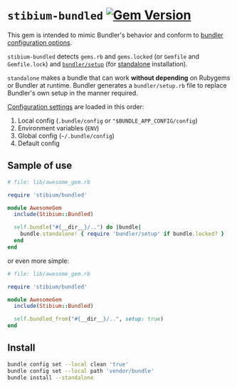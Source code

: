 # ``stibium-bundled`` [![Gem Version](https://badge.fury.io/rb/stibium-bundled.svg)][rubygems:stibium-bundled]

This gem is intended to mimic Bundler's behavior 
and conform to [bundler configuration options][bundler:config]. 

``stibium-bundled`` detects ``gems.rb`` and ``gems.locked`` 
(or ``Gemfile`` and ``Gemfile.lock``)
and [``bundler/setup``][bundler:setup] (for [standalone][man:install#options] installation).

``standalone`` makes a bundle that can work __without depending__ on 
Rubygems or Bundler at runtime. 
Bundler generates a ``bundler/setup.rb`` file 
to replace Bundler's own setup in the manner required.

[Configuration settings][bundler:config] are loaded in this order:

1. Local config (``.bundle/config`` or ``"$BUNDLE_APP_CONFIG/config``)
2. Environment variables (``ENV``)
3. Global config (``~/.bundle/config``)
4. Default config

## Sample of use

```ruby
# file: lib/awesome_gem.rb

require 'stibium/bundled'

module AwesomeGem
  include(Stibium::Bundled)

  self.bundle("#{__dir__}/..") do |bundle|
    bundle.standalone! { require 'bundler/setup' if bundle.locked? }
  end
end
```

or even more simple:

```ruby
# file: lib/awesome_gem.rb

require 'stibium/bundled'

module AwesomeGem
  include(Stibium::Bundled)

  self.bundled_from("#{__dir__}/..", setup: true)
end
```

## Install

```sh
bundle config set --local clean 'true'
bundle config set --local path 'vendor/bundle'
bundle install --standalone
```

<!-- hyperlinks -->

[rubygems:stibium-bundled]: https://rubygems.org/gems/stibium-bundled
[bundler:config]: https://bundler.io/v2.2/bundle_config.html
[bundler:setup]: https://bundler.io/v1.5/bundler_setup.html
[man:install#options]: https://bundler.io/man/bundle-install.1.html#OPTIONS
